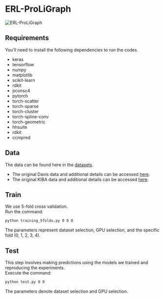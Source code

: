 # ERL-ProLiGraph
![ERL-ProLiGraph](https://github.com/dslabsm/ERL-ProLiGraph_Main/assets/170961645/e8ed54e6-7984-49a9-b09b-8fd5ce9003f6)

## Requirements
You'll need to install the following dependencies to run the codes.

*  keras
*  tensorflow
*  numpy
*  matplotlib
*  scikit-learn
*  rdkit
*  pconsc4
*  pytorch
*  torch-scatter
*  torch-sparse
*  torch-cluster
*  torch-spline-conv
*  torch-geometric
*  hhsuite
*  rdkit
*  ccmpred 

## Data
The data can be found here in the [datasets](https://github.com/hkmztrk/DeepDTA/blob/master/data/README.md).
*  The original Davis data and additional details can be accessed [here](http://staff.cs.utu.fi/~aatapa/data/DrugTarget/).
*  The original KIBA data and additional details can be accessed [here](https://jcheminf.biomedcentral.com/articles/10.1186/s13321-017-0209-z).



## Train
We use 5-fold cross validation. <br>
Run the command: <br>
```sh
python training_5folds.py 0 0 0
```
The parameters represent dataset selection, GPU selection, and the specific fold (0, 1, 2, 3, 4).

## Test
This step involves making predictions using the models we trained and reproducing the experiments. <br>
Execute the command: <br>
```sh
python test.py 0 0
```
The parameters denote dataset selection and GPU selection.






